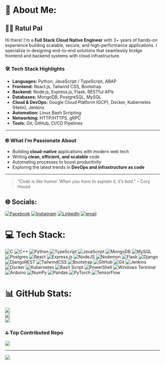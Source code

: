 # 💫 About Me:
## 👨‍💻 Ratul Pal

Hi there! I'm a **Full Stack Cloud Native Engineer** with 3+ years of hands-on experience building scalable, secure, and high-performance applications. I specialize in designing end-to-end solutions that seamlessly bridge frontend and backend systems with cloud infrastructure.  

### 🛠️ Tech Stack Highlights

- **Languages:** Python, JavaScript / TypeScript, ABAP  
- **Frontend:** React.js, Tailwind CSS, Bootstrap  
- **Backend:** Node.js, Express.js, Flask, RESTful APIs  
- **Databases:** MongoDB, PostgreSQL, MySQL  
- **Cloud & DevOps:** Google Cloud Platform (GCP), Docker, Kubernetes (Helm), Jenkins  
- **Automation:** Linux Bash Scripting  
- **Networking:** HTTP/HTTPS, gRPC  
- **Tools:** Git, GitHub, CI/CD Pipelines  

---

### 🌐 What I’m Passionate About

- Building **cloud-native** applications with modern web tech  
- Writing **clean, efficient, and scalable** code  
- Automating processes to boost productivity  
- Exploring the latest trends in **DevOps and infrastructure as code**

---

> _“Code is like humor. When you have to explain it, it’s bad.”_ – Cory House



## 🌐 Socials:
[![Facebook](https://img.shields.io/badge/Facebook-%231877F2.svg?logo=Facebook&logoColor=white)](https://facebook.com/https://www.facebook.com/profile.php?id=100075706825564) [![Instagram](https://img.shields.io/badge/Instagram-%23E4405F.svg?logo=Instagram&logoColor=white)](https://instagram.com/ratul_pal97) [![LinkedIn](https://img.shields.io/badge/LinkedIn-%230077B5.svg?logo=linkedin&logoColor=white)](https://linkedin.com/in/www.linkedin.com/in/ratul-pal) [![email](https://img.shields.io/badge/Email-D14836?logo=gmail&logoColor=white)](mailto:ratulpal26@gmail.com) 

# 💻 Tech Stack:
![C](https://img.shields.io/badge/c-%2300599C.svg?style=flat&logo=c&logoColor=white) ![C++](https://img.shields.io/badge/c++-%2300599C.svg?style=flat&logo=c%2B%2B&logoColor=white) ![Python](https://img.shields.io/badge/python-3670A0?style=flat&logo=python&logoColor=ffdd54) ![TypeScript](https://img.shields.io/badge/typescript-%23007ACC.svg?style=flat&logo=typescript&logoColor=white) ![JavaScript](https://img.shields.io/badge/javascript-%23323330.svg?style=flat&logo=javascript&logoColor=%23F7DF1E) ![MongoDB](https://img.shields.io/badge/MongoDB-%234ea94b.svg?style=flat&logo=mongodb&logoColor=white) ![MySQL](https://img.shields.io/badge/mysql-4479A1.svg?style=flat&logo=mysql&logoColor=white) ![Postgres](https://img.shields.io/badge/postgres-%23316192.svg?style=flat&logo=postgresql&logoColor=white) ![React](https://img.shields.io/badge/react-%2320232a.svg?style=flat&logo=react&logoColor=%2361DAFB) ![Express.js](https://img.shields.io/badge/express.js-%23404d59.svg?style=flat&logo=express&logoColor=%2361DAFB) ![NodeJS](https://img.shields.io/badge/node.js-6DA55F?style=flat&logo=node.js&logoColor=white) ![Nodemon](https://img.shields.io/badge/NODEMON-%23323330.svg?style=flat&logo=nodemon&logoColor=%BBDEAD) ![Flask](https://img.shields.io/badge/flask-%23000.svg?style=flat&logo=flask&logoColor=white) ![Django](https://img.shields.io/badge/django-%23092E20.svg?style=flat&logo=django&logoColor=white) ![DjangoREST](https://img.shields.io/badge/DJANGO-REST-ff1709?style=flat&logo=django&logoColor=white&color=ff1709&labelColor=gray) ![TailwindCSS](https://img.shields.io/badge/tailwindcss-%2338B2AC.svg?style=flat&logo=tailwind-css&logoColor=white) ![Bootstrap](https://img.shields.io/badge/bootstrap-%238511FA.svg?style=flat&logo=bootstrap&logoColor=white) ![GitHub](https://img.shields.io/badge/github-%23121011.svg?style=flat&logo=github&logoColor=white) ![Git](https://img.shields.io/badge/git-%23F05033.svg?style=flat&logo=git&logoColor=white) ![Jenkins](https://img.shields.io/badge/jenkins-%232C5263.svg?style=flat&logo=jenkins&logoColor=white) ![Docker](https://img.shields.io/badge/docker-%230db7ed.svg?style=flat&logo=docker&logoColor=white) ![Kubernetes](https://img.shields.io/badge/kubernetes-%23326ce5.svg?style=flat&logo=kubernetes&logoColor=white) ![Bash Script](https://img.shields.io/badge/bash_script-%23121011.svg?style=flat&logo=gnu-bash&logoColor=white) ![PowerShell](https://img.shields.io/badge/PowerShell-%235391FE.svg?style=flat&logo=powershell&logoColor=white) ![Windows Terminal](https://img.shields.io/badge/Windows%20Terminal-%234D4D4D.svg?style=flat&logo=windows-terminal&logoColor=white) ![Arduino](https://img.shields.io/badge/-Arduino-00979D?style=flat&logo=Arduino&logoColor=white) ![NumPy](https://img.shields.io/badge/numpy-%23013243.svg?style=flat&logo=numpy&logoColor=white) ![Pandas](https://img.shields.io/badge/pandas-%23150458.svg?style=flat&logo=pandas&logoColor=white) ![PyTorch](https://img.shields.io/badge/PyTorch-%23EE4C2C.svg?style=flat&logo=PyTorch&logoColor=white) ![TensorFlow](https://img.shields.io/badge/TensorFlow-%23FF6F00.svg?style=flat&logo=TensorFlow&logoColor=white)
# 📊 GitHub Stats:
![](https://github-readme-stats.vercel.app/api?username=cherry0097&theme=neon&hide_border=true&include_all_commits=false&count_private=false)<br/>
![](https://nirzak-streak-stats.vercel.app/?user=cherry0097&theme=neon&hide_border=true)<br/>
![](https://github-readme-stats.vercel.app/api/top-langs/?username=cherry0097&theme=neon&hide_border=true&include_all_commits=false&count_private=false&layout=compact)

### 🔝 Top Contributed Repo
![](https://github-contributor-stats.vercel.app/api?username=cherry0097&limit=5&theme=neon&combine_all_yearly_contributions=true)

---
[![](https://visitcount.itsvg.in/api?id=cherry0097&icon=0&color=0)](https://visitcount.itsvg.in)

<!-- Proudly created with GPRM ( https://gprm.itsvg.in ) -->
